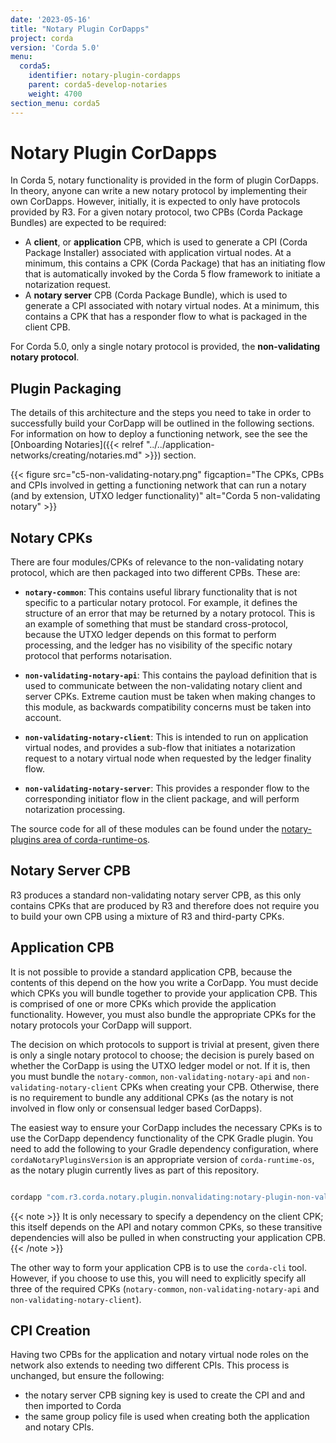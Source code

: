 ```yaml
---
date: '2023-05-16'
title: "Notary Plugin CorDapps"
project: corda
version: 'Corda 5.0'
menu:
  corda5:
    identifier: notary-plugin-cordapps
    parent: corda5-develop-notaries
    weight: 4700
section_menu: corda5
---
```

# Notary Plugin CorDapps 

In Corda 5, notary functionality is provided in the form of plugin CorDapps. In theory, anyone can write a new notary protocol by implementing their own CorDapps. However, initially, it is expected to only have protocols provided by R3. For a given notary protocol, two CPBs (Corda Package Bundles) are expected to be required:

* A **client**, or **application** CPB, which is used to generate a CPI (Corda Package Installer) associated with application virtual nodes. At a minimum, this contains a CPK (Corda Package) that has an initiating flow that is automatically invoked by the Corda 5 flow framework to initiate a notarization request.
* A **notary server** CPB (Corda Package Bundle), which is used to generate a CPI associated with notary virtual nodes. At a minimum, this contains a CPK that has a responder flow to what is packaged in the client CPB.

For Corda 5.0, only a single notary protocol is provided, the **non-validating notary protocol**.

## Plugin Packaging
The details of this architecture and the steps you need to take in order to successfully build your CorDapp will be outlined in the following sections. For information on how to deploy a functioning network, see the see the [Onboarding Notaries]({{< relref "../../application-networks/creating/notaries.md" >}}) section.

{{< figure src="c5-non-validating-notary.png" figcaption="The CPKs, CPBs and CPIs involved in getting a functioning network that can run a notary (and by extension, UTXO ledger functionality)" alt="Corda 5 non-validating notary" >}}

## Notary CPKs
There are four modules/CPKs of relevance to the non-validating notary protocol, which are then packaged into two different CPBs. These are:

* **`notary-common`**: This contains useful library functionality that is not specific to a particular notary protocol. For example, it defines the structure of an error that may be returned by a notary protocol. This is an example of something that must be standard cross-protocol, because the UTXO ledger depends on this format to perform processing, and the ledger has no visibility of the specific notary protocol that performs notarisation.

* **`non-validating-notary-api`**: This contains the payload definition that is used to communicate between the non-validating notary client and server CPKs. Extreme caution must be taken when making changes to this module, as backwards compatibility concerns must be taken into account.

* **`non-validating-notary-client`**: This is intended to run on application virtual nodes, and provides a sub-flow that initiates a notarization request to a notary virtual node when requested by the ledger finality flow.

* **`non-validating-notary-server`**: This provides a responder flow to the corresponding initiator flow in the client package, and will perform notarization processing.

The source code for all of these modules can be found under the [notary-plugins area of corda-runtime-os](https://github.com/corda/corda-runtime-os/tree/release/os/5.0/notary-plugins).

## Notary Server CPB

R3 produces a standard non-validating notary server CPB, as this only contains CPKs that are produced by R3 and therefore does not require you to build your own CPB using a mixture of R3 and third-party CPKs.

## Application CPB

It is not possible to provide a standard application CPB, because the contents of this depend on the how you write a CorDapp. You must decide which CPKs you will bundle together to provide your application CPB. This is comprised of one or more CPKs which provide the application functionality. However, you must also bundle the appropriate CPKs for the notary protocols your CorDapp will support.

The decision on which protocols to support is trivial at present, given there is only a single notary protocol to choose; the decision is purely based on whether the CorDapp is using the UTXO ledger model or not. If it is, then you must bundle the `notary-common`, `non-validating-notary-api` and `non-validating-notary-client` CPKs when creating your CPB. Otherwise, there is no requirement to bundle any additional CPKs (as the notary is not involved in flow only or consensual ledger based CorDapps).

The easiest way to ensure your CorDapp includes the necessary CPKs is to use the CorDapp dependency functionality of the CPK Gradle plugin. You need to add the following to your Gradle dependency configuration, where `cordaNotaryPluginsVersion` is an appropriate version of `corda-runtime-os`, as the notary plugin currently lives as part of this repository.

```kotlin

cordapp "com.r3.corda.notary.plugin.nonvalidating:notary-plugin-non-validating-client:$cordaNotaryPluginsVersion"

```

{{< note >}}
It is only necessary to specify a dependency on the client CPK; this itself depends on the API and notary common CPKs, so these transitive dependencies will also be pulled in when constructing your application CPB.
{{< /note >}}

The other way to form your application CPB is to use the `corda-cli` tool. However, if you choose to use this, you will need to explicitly specify all three of the required CPKs (`notary-common`, `non-validating-notary-api` and `non-validating-notary-client`).

## CPI Creation

Having two CPBs for the application and notary virtual node roles on the network also extends to needing two different CPIs. This process is unchanged, but ensure the following:
* the notary server CPB signing key is used to create the CPI and and then imported to Corda
* the same group policy file is used when creating both the application and notary CPIs.
